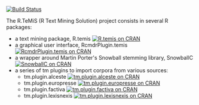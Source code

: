 [![Build Status](https://travis-ci.org/nalimilan/R.TeMiS.svg)](https://travis-ci.org/nalimilan/R.TeMiS)

The R.TeMiS (R Text Mining Solution) project consists in several R packages:
* a text mining package, R.temis [![R.temis on CRAN](http://www.r-pkg.org/badges/version/R.temis)](https://cran.r-project.org/package=R.temis)
* a graphical user interface, RcmdrPlugin.temis [![RcmdrPlugin.temis on CRAN](http://www.r-pkg.org/badges/version/RcmdrPlugin.temis)](https://cran.r-project.org/package=RcmdrPlugin.temis)
* a wrapper around Martin Porter's Snowball stemming library, SnowballC [![SnowballC on CRAN](http://www.r-pkg.org/badges/version/SnowballC)](https://cran.r-project.org/package=SnowballC)
* a series of tm plugins to import corpora from various sources:
  * tm.plugin.alceste [![tm.plugin.alceste on CRAN](http://www.r-pkg.org/badges/version/tm.plugin.alceste)](https://cran.r-project.org/package=tm.plugin.alceste)
  * tm.plugin.europresse [![tm.plugin.europresse on CRAN](http://www.r-pkg.org/badges/version/tm.plugin.europresse)](https://cran.r-project.org/package=tm.plugin.europresse)
  * tm.plugin.factiva [![tm.plugin.factiva on CRAN](http://www.r-pkg.org/badges/version/tm.plugin.factiva)](https://cran.r-project.org/package=tm.plugin.factiva)
  * tm.plugin.lexisnexis [![tm.plugin.lexisnexis on CRAN](http://www.r-pkg.org/badges/version/tm.plugin.lexisnexis)](https://cran.r-project.org/package=tm.plugin.lexisnexis)
